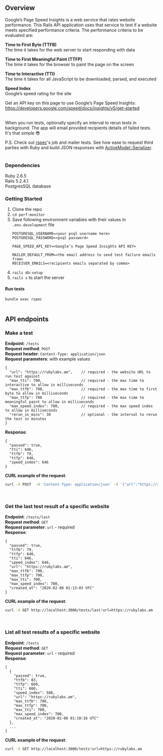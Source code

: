 ## Overview

Google’s Page Speed Insights is a web service that rates website performance.
This Rails API application uses that service to test if a website meets specified
performance criteria. The performance criteria to be evaluated are:

**Time to First Byte (TTFB)**\
The time it takes for the web server to start responding with data

**Time to First Meaningful Paint (TTFP)**\
The time it takes for the browser to paint the page on the screen

**Time to Interactive (TTI)**\
The time it takes for all JavaScript to be downloaded, parsed, and executed

**Speed Index**\
Google’s speed rating for the site

Get an API key on this page to use Google’s Page Speed Insights:
https://developers.google.com/speed/docs/insights/v5/get-started
<br/>
<br/>

When you run tests, optionally specify an interval to rerun tests in background.
The app will email provided recipients details of failed tests.
It's that simple :sunglasses:

P.S. Check out [rspec](https://github.com/rspec/rspec-rails)'s job and mailer
tests. See how ease to request third parties with Ruby and build JSON responses
with [ActiveModel::Serializer](https://github.com/rails-api/active_model_serializers).
<br/>
<br/>

### Dependencies
Ruby 2.6.5\
Rails 5.2.4.1\
PostgresSQL database

### Getting Started
1. Clone the repo
1. `cd perf-monitor`
1. Save following environment variables with their values in `.env.development` file
    ```
    POSTGRESQL_USERNAME=<your psql username here>
    POSTGRESQL_PASSWORD=<psql password>

    PAGE_SPEED_API_KEY=<Google’s Page Speed Insights API KEY>

    MAILER_DEFAULT_FROM=<the email address to send test failure emails from>
    RECEIVER_EMAILS=<recipients emails separated by comma>
    ```
1. `rails db:setup`
1. `rails s` to start the server

#### Run tests
`bundle exec rspec`
<br/>
<br/>

## API endpoints
### Make a test
**Endpoint**: `/tests`\
**Request method**: `POST`\
**Request header**: `Content-Type: application/json`\
**Request parameters**: with example values
```
{
  "url": "https://rubylabs.am",    // required - the website URL to run test against
  "max_tti": 700,                  // required - the max time to interactive to allow in milliseconds
  "max_ttfb": 700,                 // required - the max time to first byte to allow in milliseconds
  "max_ttfp": 700                  // required - the max time to meaningful paint to allow in milliseconds
  "max_speed_index": 700,          // required - the max speed index to allow in milliseconds
  "rerun_in_mins": 30              // optional - the interval to rerun the test in minutes
}
```
**Response**:
```
{
  "passed": true,
  "tti": 646,
  "ttfb": 79,
  "ttfp": 646,
  "speed_index": 646
}
```
**CURL example of the request**:
```bash
curl -X POST  -H 'Content-Type: application/json' -d '{"url":"https://rubylabs.am","max_ttfb":700,"max_tti":700,"max_speed_index":700,"max_ttfp":700}' http://localhost:3000/tests
```
<br/>

### Get the last test result of a specific website
**Endpoint**: `/tests/last`\
**Request method**: `GET`\
**Request parameter**: `url` - required\
**Response**:
```
{
  "passed": true,
  "ttfb": 79,
  "ttfp": 646,
  "tti": 646,
  "speed_index": 646,
  "url": "https://rubylabs.am",
  "max_ttfb": 700,
  "max_ttfp": 700,
  "max_tti": 700,
  "max_speed_index": 700,
  "created_at": "2020-02-08 01:13:03 UTC"
}
```
**CURL example of the request**:
```bash
curl -X GET http://localhost:3000/tests/last?url=https://rubylabs.am
```
<br/>


### List all test results of a specific website
**Endpoint**: `/tests`\
**Request method**: `GET`\
**Request parameter**: `url` - required\
**Response**:
```
[
  {
    "passed": true,
    "ttfb": 83,
    "ttfp": 660,
    "tti": 660,
    "speed_index": 588,
    "url": "https://rubylabs.am",
    "max_ttfb": 700,
    "max_ttfp": 700,
    "max_tti": 700,
    "max_speed_index": 700,
    "created_at": "2020-02-08 01:10:16 UTC"
  },
  ...
]
```
**CURL example of the request**:
```bash
curl -X GET http://localhost:3000/tests?url=https://rubylabs.am
```
